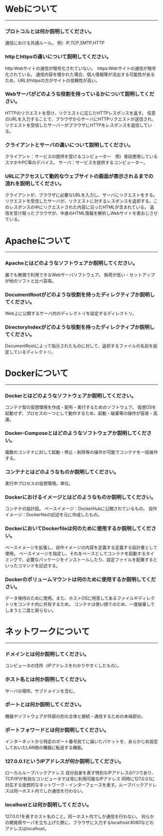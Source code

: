# Webについて
---
### プロトコルとは何か説明してください。
通信における共通ルール。
例）IP,TCP,SMTP,HTTP

### httpとhttpsの違いについて説明してください。
http:Webサイトの通信が暗号化されていない。　https:Webサイトの通信が暗号化されている。
通信内容を覗かれた場合、個人情報等が流出する可能性があるため、URLがhttpsの方がサイトの信頼性が高い。

### Webサーバがどのような役割を持っているかについて説明してください。
HTTPのリクエストを受け、リクエストに応じたHTTPレスポンスを返す。
任意のURLを入力することで、ブラウザからサーバにHTTPリクエストが送信され、リクエストを受信したサーバーがブラウザにHTTPをレスポンスを返信している。

### クライアントとサーバの違いについて説明してください。
クライアント：サービスの提供を受けるコンピューター　例）普段使用しているスマホやPC等のデバイス。
サーバ：サービスを提供するコンピューター。

### URLにアクセスして動的なウェブサイトの画面が表示されるまでの流れを説明してください。
クライアントが、ブラウザに必要なURLを入力し、サーバにリクエストをする。
リクエストを受信したサーバが、リクエストに対するレスポンスを返却する。このレスポンスの中にリクエストされた内容に沿ったHTMLが含まれている。
返信を受け取ったブラウザが、中身のHTML情報を解析しWebサイトを表おじさせている。

# Apacheについて
---
### Apacheとはどのようなソフトウェアか説明してください。
誰でも無償で利用できるWebサーバソフトウェア。
負荷が低い・セットアップが他のソフトと比べ容易。

### DocumentRootがどのような役割を持ったディレクティブか説明してください。
Web上に公開するサーバ内のディレクトリを設定するディレクトリ。

### DirectoryIndexがどのような役割を持ったディレクティブか説明してください。
DocumentRootによって指示されたものに対して、返却するファイルの名前を設定しているディレクトリ。


# Dockerについて
---
### Dockerとはどのようなソフトウェアか説明してください。
コンテナ型の仮想環境を作成・配布・実行するためのソフトウェア。
仮想OSを起動せず、プロセスの一つとして動作するため、起動・破棄等の操作が容易・高速。

### Docker-Composeとはどのようなソフトウェアか説明してください。
複数のコンテナに対して起動・停止・削除等の操作が可能でコンテナを一括操作する。

### コンテナとはどのようなものか説明してください。
実行中プロセスの仮想環境。単位。

### Dockerにおけるイメージとはどのようなものか説明してください。
コンテナの設計図。
ベースイメージ：DockerHubに公開されているもの。
自作イメージ：Dockerfileの記述を元に作成したもの。

### DockerにおいてDockerfileは何のために使用するか説明してください。
ベースイメージを拡張し、自作イメージの内容を定義する定義する設計書として使用。
ベースイメージを指定し、それをベースとしてコンテナを起動するタイミングで、必要なパッケージをインストールしたり、設定ファイルを配置するといったコマンドを記述する。

### Dockerのボリュームマウントは何のために使用するか説明してください。
データ保持のために使用。また、ホストOSに用意してあるファイルやディレクトリをコンテナ内に共有するため。
コンテナは使い捨てのため、一度破棄してしまうと二度と戻らない。


# ネットワークについて
---
### ドメインとは何か説明してください。
コンピュータの住所（IPアドレスをわかりやすくしたもの）。

### ホスト名とは何か説明してください。
サーバの場所。サブドメインを含む。

### ポートとは何か説明してください。
機器やソフトウェアが外部の別の主体と接続・通信するための末端部分。

### ポートフォワードとは何か説明してください。
インターネットから特定のポート番号宛てに届いたパケットを、あらかじめ設定しておいたLAN側の機器に転送する機能。

### 127.0.0.1というIPアドレスが何か説明してください。
ローカルループバックアドレス
自分自身を表す特別なIPアドレスの1つであり、TCP/IPが有効なコンピュータでは常に利用可能なIPアドレス
同時に127.0.0.1に対応する仮想的なネットワーク・インターフェースを表す。ループバックアドレスは同一ホスト内でしか通信を行わない。

### localhostとは何か説明してください。
127.0.0.1を表すホスト名のこと。同一ホスト内でしか通信を行わない。
何らかの開発用サーバを立ち上げた際に、ブラウザに入力するlocalhost:8080などのアドレスはlocalhost。



